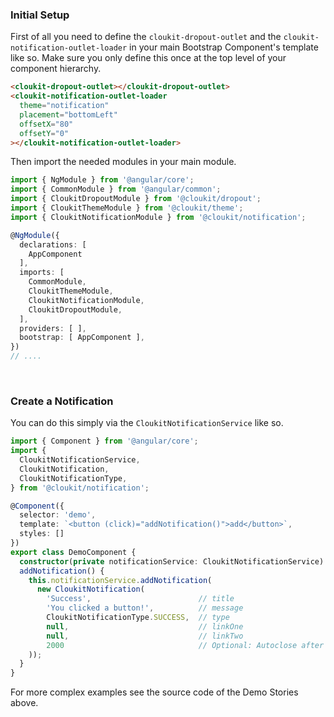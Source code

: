 ### Initial Setup

First of all you need to define the `cloukit-dropout-outlet` and the `cloukit-notification-outlet-loader` in your main Bootstrap Component's template like so. Make sure you only define this once at the top level of your component hierarchy.

```html
<cloukit-dropout-outlet></cloukit-dropout-outlet>
<cloukit-notification-outlet-loader
  theme="notification"
  placement="bottomLeft"
  offsetX="80"
  offsetY="0"
></cloukit-notification-outlet-loader>
```

Then import the needed modules in your main module.

```typescript
import { NgModule } from '@angular/core';
import { CommonModule } from '@angular/common';
import { CloukitDropoutModule } from '@cloukit/dropout';
import { CloukitThemeModule } from '@cloukit/theme';
import { CloukitNotificationModule } from '@cloukit/notification';

@NgModule({
  declarations: [
    AppComponent
  ],
  imports: [
    CommonModule,
    CloukitThemeModule,
    CloukitNotificationModule,
    CloukitDropoutModule,
  ],
  providers: [ ],
  bootstrap: [ AppComponent ],
})
// ....
```

&nbsp;

### Create a Notification

You can do this simply via the `CloukitNotificationService` like so.

```typescript
import { Component } from '@angular/core';
import {
  CloukitNotificationService,
  CloukitNotification,
  CloukitNotificationType,
} from '@cloukit/notification';

@Component({
  selector: 'demo',
  template: `<button (click)="addNotification()">add</button>`,
  styles: []
})
export class DemoComponent {
  constructor(private notificationService: CloukitNotificationService) {}
  addNotification() {
    this.notificationService.addNotification(
      new CloukitNotification(
        'Success',                        // title
        'You clicked a button!',          // message
        CloukitNotificationType.SUCCESS,  // type
        null,                             // linkOne
        null,                             // linkTwo
        2000                              // Optional: Autoclose after 2secs
    ));
  }
}
```

For more complex examples see the source code of the Demo Stories above.
